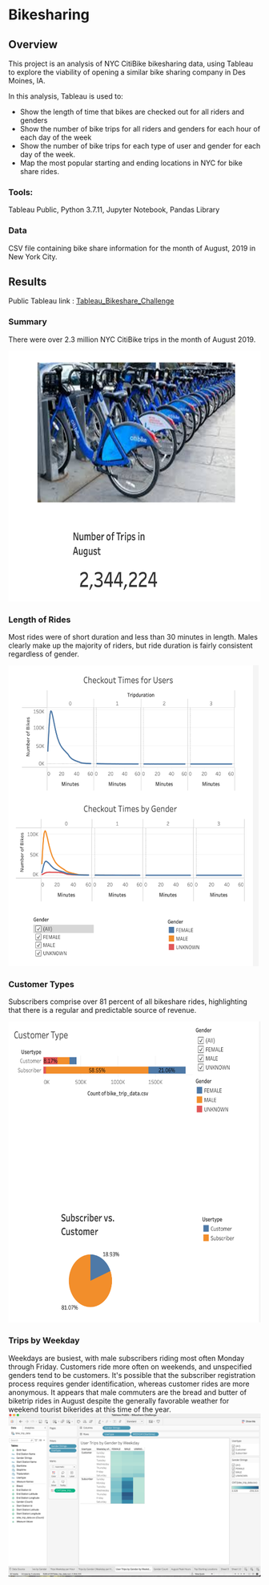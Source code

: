# Bikesharing

## Overview

This project is an analysis of NYC CitiBike bikesharing data, using Tableau to explore the viability of opening a similar bike sharing company in Des Moines, IA.

In this analysis, Tableau is used to:

 - Show the length of time that bikes are checked out for all riders and genders	
 - Show the number of bike trips for all riders and genders for each hour of each day of the week
 - Show the number of bike trips for each type of user and gender for each day of the week.
 - Map the most popular starting and ending locations in NYC for bike share rides. 

### Tools:
Tableau Public,
Python 3.7.11,
Jupyter Notebook,
Pandas Library

### Data
CSV file containing bike share information for the month of August, 2019 in New York City.

## Results

Public Tableau link : [Tableau_Bikeshare_Challenge](https://public.tableau.com/app/profile/nina.quick/viz/BikeshareChallenge_16478351821400/NYCBikshare?publish=yes)

### Summary

There were over 2.3 million NYC CitiBike trips in the month of August 2019.

<img src="https://github.com/NinaQuik/bikesharing/blob/main/Resources/summary.png" width="600" height="500">

### Length of Rides

Most rides were of short duration and less than 30 minutes in length.  Males clearly make up the majority of riders, but ride duration is fairly consistent regardless of gender.

<img src="https://github.com/NinaQuik/bikesharing/blob/main/Resources/checkout_times.png" width="500" height="600">

### Customer Types

Subscribers comprise over 81 percent of all bikeshare rides, highlighting that there is a regular and predictable source of revenue. 

<img src="https://github.com/NinaQuik/bikesharing/blob/main/Resources/customer_type.png" width="600" height="600">

### Trips by Weekday

Weekdays are busiest, with male subscribers riding most often Monday through Friday.   Customers ride more often on weekends, and unspecified genders tend to be customers. It's possible that the subscriber registration process requires gender identification, whereas customer rides are more anonymous. It appears that male commuters are the bread and butter of biketrip rides in August despite the generally favorable weather for weekend tourist bikerides at this time of the year.
![weekday](/Resources/gender_weekday.png)
